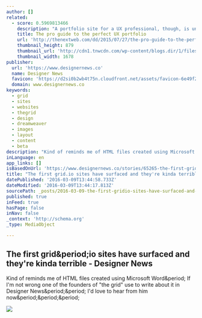 ```yaml
---
author: []
related:
  - score: 0.5969813466
    description: "A portfolio site for a UX professional, though, is unique because it's both. For UX and UI designers, your website is more than just descriptions of your work - it is your work. In a lot of cases, the site alone may determine whether or not you get hired, so do everything you can to make it perfect."
    title: The pro guide to the perfect UX portfolio
    url: 'http://thenextweb.com/dd/2015/07/27/the-pro-guide-to-the-perfect-ux-portfolio/'
    thumbnail_height: 879
    thumbnail_url: 'http://cdn1.tnwcdn.com/wp-content/blogs.dir/1/files/2015/07/portfolio.jpg'
    thumbnail_width: 1678
publisher:
  url: 'https://www.designernews.co'
  name: Designer News
  favicon: 'https://d2si0b2wb4t75n.cloudfront.net/assets/favicon-6e49f2c17dd9fe068733ab525570a638.ico'
  domain: www.designernews.co
keywords:
  - grid
  - sites
  - websites
  - thegrid
  - design
  - dreamweaver
  - images
  - layout
  - content
  - beta
description: "Kind of reminds me of HTML files created using Microsoft Word. If I'm not wrong one of the founders of \"the grid\" use to write about it in Designer News.. I'd love to hear from him now..."
inLanguage: en
app_links: []
isBasedOnUrl: 'https://www.designernews.co/stories/65265-the-first-gridio-sites-have-surfaced-and-theyre-kinda-terrible'
title: "The first grid.io sites have surfaced and they're kinda terrible - Designer News"
datePublished: '2016-03-09T13:44:58.733Z'
dateModified: '2016-03-09T13:44:17.813Z'
sourcePath: _posts/2016-03-09-the-first-gridio-sites-have-surfaced-and-theyre-kinda-terr.md
published: true
inFeed: true
hasPage: false
inNav: false
_context: 'http://schema.org'
_type: MediaObject

---
```

<article style=""><h1>The first grid&amp;period;io sites have surfaced and they're kinda terrible - Designer News</h1><p>Kind of reminds me of HTML files created using Microsoft Word&amp;period; If I'm not wrong one of the founders of "the grid" use to write about it in Designer News&amp;period;&amp;period; I'd love to hear from him now&amp;period;&amp;period;&amp;period;</p><img src="http://chrislema.com/wp-content/uploads/2016/01/2016-01-0318-26-02.png" /></article>